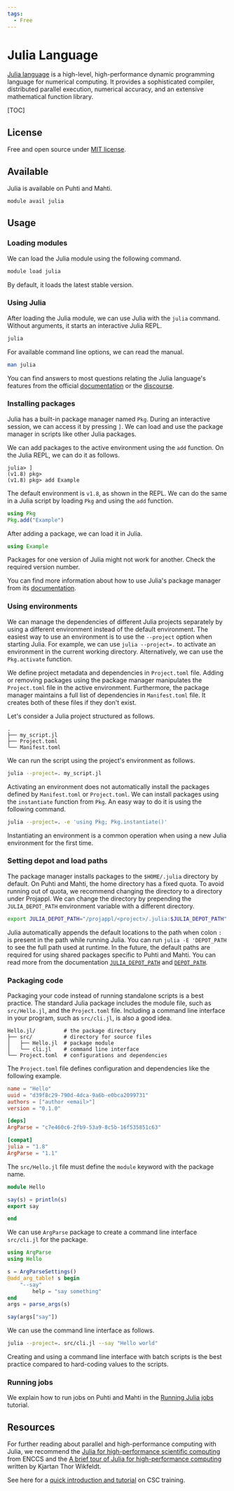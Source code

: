 ```yaml
---
tags:
  - Free
---
```


# Julia Language
[Julia language](https://julialang.org) is a high-level, high-performance dynamic programming language for numerical computing.
It provides a sophisticated compiler, distributed parallel execution, numerical accuracy, and an extensive mathematical function library.

[TOC]


## License
Free and open source under [MIT license](https://github.com/JuliaLang/julia/blob/master/LICENSE.md).


## Available
Julia is available on Puhti and Mahti.

```bash
module avail julia
```


## Usage
### Loading modules
We can load the Julia module using the following command.

```bash
module load julia
```

By default, it loads the latest stable version.


### Using Julia
After loading the Julia module, we can use Julia with the `julia` command.
Without arguments, it starts an interactive Julia REPL.

```bash
julia
```

For available command line options, we can read the manual.

```sh
man julia
```

You can find answers to most questions relating the Julia language's features from the official [documentation](https://docs.julialang.org) or the [discourse](https://discourse.julialang.org/).


### Installing packages
Julia has a built-in package manager named `Pkg`.
During an interactive session, we can access it by pressing `]`.
We can load and use the package manager in scripts like other Julia packages.

We can add packages to the active environment using the `add` function.
On the Julia REPL, we can do it as follows.

```julia-repl
julia> ]
(v1.8) pkg>
(v1.8) pkg> add Example
```

The default environment is `v1.8`, as shown in the REPL.
We can do the same in a Julia script by loading `Pkg` and using the `add` function.

```julia
using Pkg
Pkg.add("Example")
```

After adding a package, we can load it in Julia.

```julia
using Example
```

Packages for one version of Julia might not work for another.
Check the required version number.

You can find more information about how to use Julia's package manager from its [documentation](https://pkgdocs.julialang.org/v1/).


### Using environments
We can manage the dependencies of different Julia projects separately by using a different environment instead of the default environment.
The easiest way to use an environment is to use the `--project` option when starting Julia.
For example, we can use `julia --project=.` to activate an environment in the current working directory.
Alternatively, we can use the `Pkg.activate` function.

We define project metadata and dependencies in `Project.toml` file.
Adding or removing packages using the package manager manipulates the `Project.toml` file in the active environment.
Furthermore, the package manager maintains a full list of dependencies in `Manifest.toml` file.
It creates both of these files if they don't exist.

Let's consider a Julia project structured as follows.

```
.
├── my_script.jl
├── Project.toml
└── Manifest.toml
```

We can run the script using the project's environment as follows.

```bash
julia --project=. my_script.jl
```

Activating an environment does not automatically install the packages defined by `Manifest.toml` or `Project.toml`.
We can install packages using the `instantiate` function from `Pkg`.
An easy way to do it is using the following command.

```bash
julia --project=. -e 'using Pkg; Pkg.instantiate()'
```

Instantiating an environment is a common operation when using a new Julia environment for the first time.


### Setting depot and load paths
The package manager installs packages to the `$HOME/.julia` directory by default.
On Puhti and Mahti, the home directory has a fixed quota.
To avoid running out of quota, we recommend changing the directory to a directory under Projappl.
We can change the directory by prepending the `JULIA_DEPOT_PATH` environment variable with a different directory.

```bash
export JULIA_DEPOT_PATH="/projappl/<project>/.julia:$JULIA_DEPOT_PATH"
```

Julia automatically appends the default locations to the path when colon `:` is present in the path while running Julia.
You can run `julia -E 'DEPOT_PATH` to see the full path used at runtime.
In the future, the default paths are required for using shared packages specific to Puhti and Mahti.
You can read more from the documentation [`JULIA_DEPOT_PATH`](https://docs.julialang.org/en/v1/manual/environment-variables/#JULIA_DEPOT_PATH) and [`DEPOT_PATH`](https://docs.julialang.org/en/v1/base/constants/#Base.DEPOT_PATH).


### Packaging code
Packaging your code instead of running standalone scripts is a best practice.
The standard Julia package includes the module file, such as `src/Hello.jl`, and the `Project.toml` file.
Including a command line interface in your program, such as `src/cli.jl`, is also a good idea.

```text
Hello.jl/         # the package directory
├── src/          # directory for source files
│   ├── Hello.jl  # package module
│   └── cli.jl    # command line interface
└── Project.toml  # configurations and dependencies
```

The `Project.toml` file defines configuration and dependencies like the following example.

```toml
name = "Hello"
uuid = "d39f8c29-790d-4dca-9a6b-e0bca2099731"
authors = ["author <email>"]
version = "0.1.0"

[deps]
ArgParse = "c7e460c6-2fb9-53a9-8c5b-16f535851c63"

[compat]
julia = "1.8"
ArgParse = "1.1"
```

The `src/Hello.jl` file must define the `module` keyword with the package name.

```julia
module Hello

say(s) = println(s)
export say

end
```

We can use `ArgParse` package to create a command line interface `src/cli.jl` for the package.

```julia
using ArgParse
using Hello

s = ArgParseSettings()
@add_arg_table! s begin
    "--say"
        help = "say something"
end
args = parse_args(s)

say(args["say"])
```

We can use the command line interface as follows.

```bash
julia --project=. src/cli.jl --say "Hello world"
```

Creating and using a command line interface with batch scripts is the best practice compared to hard-coding values to the scripts.


### Running jobs
We explain how to run jobs on Puhti and Mahti in the [Running Julia jobs](../support/tutorials/julia.md) tutorial.


## Resources
For further reading about parallel and high-performance computing with Julia, we recommend the [Julia for high-performance scientific computing](https://enccs.github.io/Julia-for-HPC) from ENCCS and the [A brief tour of Julia for high-performance computing](https://forem.julialang.org/wikfeldt/a-brief-tour-of-julia-for-high-performance-computing-5deb) written by Kjartan Thor Wikfeldt.

See here for a [quick introduction and tutorial](https://github.com/csc-training/julia-introduction) on CSC training.
